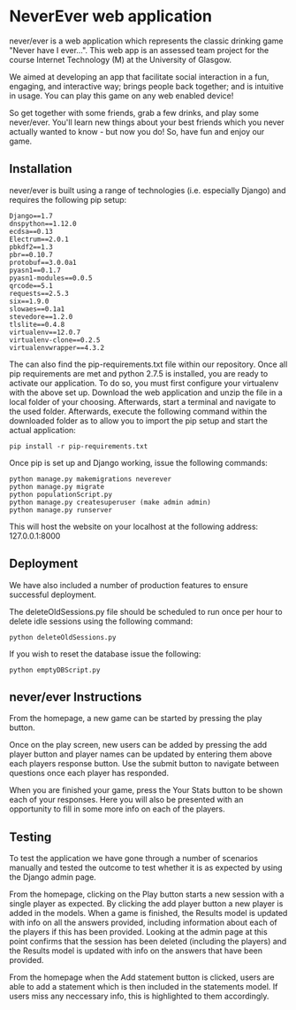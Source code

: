 # NeverEver web application

never/ever is a web application which represents the classic drinking game "Never have I ever...". This web app is an 
assessed team project for the course Internet Technology (M) at the University of Glasgow.

We aimed at developing an app that facilitate social interaction in a fun, engaging, and interactive way; brings people
back together; and is intuitive in usage. You can play this game on any web enabled device!

So get together with some friends, grab a few drinks, and play some never/ever. You'll learn new things about your best
friends which you never actually wanted to know - but now you do! So, have fun and enjoy our game.

Installation
--------------
never/ever is built using a range of technologies (i.e. especially Django) and requires the following pip setup:

	Django==1.7
	dnspython==1.12.0
	ecdsa==0.13
	Electrum==2.0.1
	pbkdf2==1.3
	pbr==0.10.7
	protobuf==3.0.0a1
	pyasn1==0.1.7
	pyasn1-modules==0.0.5
	qrcode==5.1
	requests==2.5.3
	six==1.9.0
	slowaes==0.1a1
	stevedore==1.2.0
	tlslite==0.4.8
	virtualenv==12.0.7
	virtualenv-clone==0.2.5
	virtualenvwrapper==4.3.2
	
The can also find the pip-requirements.txt file within our repository. Once all pip requirements are met and python 
2.7.5 is installed, you are ready to activate our application. To do so, you must first configure your virtualenv with 
the above set up. Download the web application and unzip the file in a local folder of your choosing. Afterwards, 
start a terminal and navigate to the used folder. Afterwards, execute the following command within the downloaded 
folder as to allow you to import the pip setup and start the actual application:
	
	pip install -r pip-requirements.txt

Once pip is set up and Django working, issue the following commands:

	python manage.py makemigrations neverever
	python manage.py migrate
	python populationScript.py
	python manage.py createsuperuser (make admin admin)
	python manage.py runserver

This will host the website on your localhost at the following address: 127.0.0.1:8000

Deployment
-------------
We have also included a number of production features to ensure successful deployment.

The deleteOldSessions.py file should be scheduled to run once per hour to delete idle sessions using the following command:

	python deleteOldSessions.py 

If you wish to reset the database issue the following:

	python emptyDBScript.py

never/**ever** Instructions
------------

From the homepage, a new game can be started by pressing the play button.

Once on the play screen, new users can be added by pressing the add player button and player names can be updated by entering them above each players response button. Use the submit button to navigate between questions once each player has responded. 

When you are finished your game, press the Your Stats button to be shown each of your responses. Here you will also be presented with an opportunity to fill in some more info on each of the players. 

Testing
----------------

To test the application we have gone through a number of scenarios manually and tested the outcome to test whether it is as expected by using the Django admin page. 

From the homepage, clicking on the Play button starts a new session with a single player as expected. By clicking the add player button a new player is added in the models. When a game is finished, the Results model is updated with info on all the answers provided, including information about each of the players if this has been provided. Looking at the admin page at this point confirms that the session has been deleted (including the players) and the Results model is updated with info on the answers that have been provided. 

From the homepage when the Add statement button is clicked, users are able to add a statement which is then included in the statements model. If users miss any neccessary info, this is highlighted to them accordingly. 

